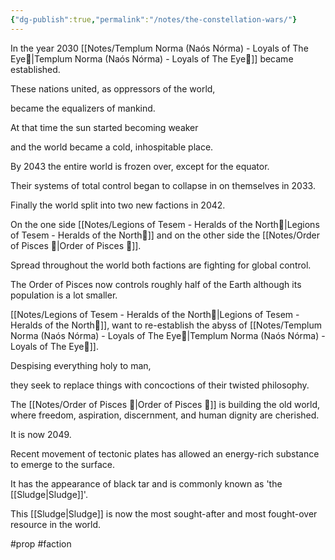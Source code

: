 ```yaml
---
{"dg-publish":true,"permalink":"/notes/the-constellation-wars/"}
---
```



In the year 2030 [[Notes/Templum Norma (Naós Nórma) - Loyals of The Eye🖤\|Templum Norma (Naós Nórma) - Loyals of The Eye🖤]] became established.

These nations united, as oppressors of the world,

became the equalizers of mankind.

At that time the sun started becoming weaker

and the world became a cold, inhospitable place.

By 2043 the entire world is frozen over, except for the equator.

Their systems of total control began to collapse in on themselves in 2033.

Finally the world split into two new factions in 2042.

On the one side [[Notes/Legions of Tesem - Heralds of the North🧬\|Legions of Tesem - Heralds of the North🧬]] and on the other side the [[Notes/Order of Pisces 💪\|Order of Pisces 💪]].

Spread throughout the world both factions are fighting for global control.

The Order of Pisces now controls roughly half of the Earth although its population is a lot smaller.

[[Notes/Legions of Tesem - Heralds of the North🧬\|Legions of Tesem - Heralds of the North🧬]], 
want to re-establish the abyss of [[Notes/Templum Norma (Naós Nórma) - Loyals of The Eye🖤\|Templum Norma (Naós Nórma) - Loyals of The Eye🖤]].

Despising everything holy to man,

they seek to replace things with concoctions of their twisted philosophy.

The [[Notes/Order of Pisces 💪\|Order of Pisces 💪]] is building the old world,
where freedom, aspiration, discernment, and human dignity are cherished.

It is now 2049.

Recent movement of tectonic plates has allowed an energy-rich substance to emerge to the surface.

It has the appearance of black tar and is commonly known as 'the [[Sludge\|Sludge]]'.

This [[Sludge\|Sludge]] is now the most sought-after and most fought-over resource in the world.

#prop 
#faction 
